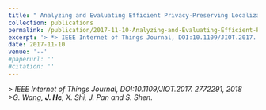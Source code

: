 ```yaml
---
title: " Analyzing and Evaluating Efficient Privacy-Preserving Localization for Pervasive Computing"
collection: publications
permalink: /publication/2017-11-10-Analyzing-and-Evaluating-Efficient-Privacy-Preserving-Localization/
excerpt: '> *> IEEE Internet of Things Journal, DOI:10.1109/JIOT.2017. 2772291, 2018*<br>> *G. Wang, **J. He**, X. Shi, J. Pan and S. Shen*.'
date: 2017-11-10
venue: '--'
#paperurl: ''
#citation: ''
---
```

*> IEEE Internet of Things Journal, DOI:10.1109/JIOT.2017. 2772291, 2018*  
*>G. Wang, **J. He**, X. Shi, J. Pan and S. Shen*.